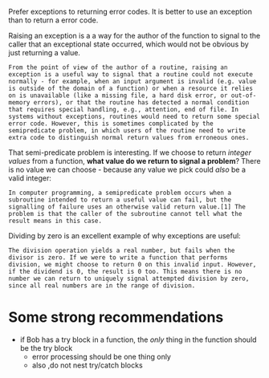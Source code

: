 Prefer exceptions to returning error codes.  It is better to use an exception than to return a error code.

Raising an exception is a a way for the author of the function to signal to the caller that an exceptional state occurred, which would not be obvious by just returning a value.

	From the point of view of the author of a routine, raising an exception is a useful way to signal that a routine could not execute normally - for example, when an input argument is invalid (e.g. value is outside of the domain of a function) or when a resource it relies on is unavailable (like a missing file, a hard disk error, or out-of-memory errors), or that the routine has detected a normal condition that requires special handling, e.g., attention, end of file. In systems without exceptions, routines would need to return some special error code. However, this is sometimes complicated by the semipredicate problem, in which users of the routine need to write extra code to distinguish normal return values from erroneous ones. 

That semi-predicate problem is interesting. If we choose to return *integer values* from a function, **what value do we return to signal a problem**? There is no value we can choose - because any value we pick could _also_ be a valid integer:

	In computer programming, a semipredicate problem occurs when a subroutine intended to return a useful value can fail, but the signalling of failure uses an otherwise valid return value.[1] The problem is that the caller of the subroutine cannot tell what the result means in this case.
	
Dividing by zero is an excellent example of why exceptions are useful: 
	
	The division operation yields a real number, but fails when the divisor is zero. If we were to write a function that performs division, we might choose to return 0 on this invalid input. However, if the dividend is 0, the result is 0 too. This means there is no number we can return to uniquely signal attempted division by zero, since all real numbers are in the range of division.
	
# Some strong recommendations

- if Bob has a try block in a function, the _only_ thing in the function should be the try block    
  - error processing should be one thing only
  - also ,do not nest try/catch blocks